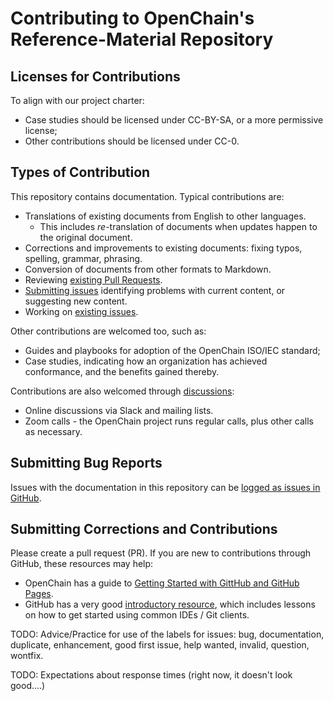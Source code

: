 # Contributing to OpenChain's Reference-Material Repository

## Licenses for Contributions

To align with our project charter:
* Case studies should be licensed under CC-BY-SA, or a more permissive license;
* Other contributions should be licensed under CC-0.

## Types of Contribution

This repository contains documentation. Typical contributions are:
* Translations of existing documents from English to other languages.
  * This includes *re*-translation of documents when updates happen to the original document.
* Corrections and improvements to existing documents: fixing typos, spelling, grammar, phrasing.
* Conversion of documents from other formats to Markdown.
* Reviewing [existing Pull Requests](https://github.com/OpenChain-Project/Reference-Material/pulls).
* [Submitting issues](https://github.com/OpenChain-Project/Reference-Material/issues/new) identifying problems with current content, or suggesting new content.
* Working on [existing issues](https://github.com/OpenChain-Project/Reference-Material/issues).

Other contributions are welcomed too, such as:
* Guides and playbooks for adoption of the OpenChain ISO/IEC standard;
* Case studies, indicating how an organization has achieved conformance, and the benefits gained thereby.

Contributions are also welcomed through [discussions](https://www.openchainproject.org/get-started/participate):
* Online discussions via Slack and mailing lists.
* Zoom calls - the OpenChain project runs regular calls, plus other calls as necessary.

## Submitting Bug Reports

Issues with the documentation in this repository can be [logged as issues in GitHub](https://github.com/OpenChain-Project/Reference-Material/issues).

## Submitting Corrections and Contributions

Please create a pull request (PR). If you are new to contributions through GitHub, these resources may help:
* OpenChain has a guide to [Getting Started with GittHub and GitHub Pages](https://openchain-project.github.io/github-training/).
* GitHub has a very good [introductory resource](https://github.com/firstcontributions/first-contributions), which includes lessons on how to get started using common IDEs / Git clients.

TODO: Advice/Practice for use of the labels for issues: bug, documentation, duplicate, enhancement, good first issue, help wanted, invalid, question, wontfix.

TODO: Expectations about response times (right now, it doesn't look good....)

